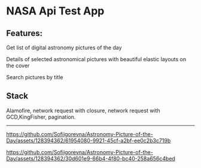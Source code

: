 # NASA Api Test App

## Features:

Get list of digital astronomy pictures of the day

Details of selected astronomical pictures with beautiful elastic layouts on the cover

Search pictures by title

## Stack
Alamofire, network request with closure, network request with GCD,KingFisher, pagination. 

---
https://github.com/Sofiigorevna/Astronomy-Picture-of-the-Day/assets/128394362/61954080-9921-45cf-a2bf-ee0c2b3c719b

https://github.com/Sofiigorevna/Astronomy-Picture-of-the-Day/assets/128394362/30d601e9-66b4-4f80-bc40-258a656c4bed

